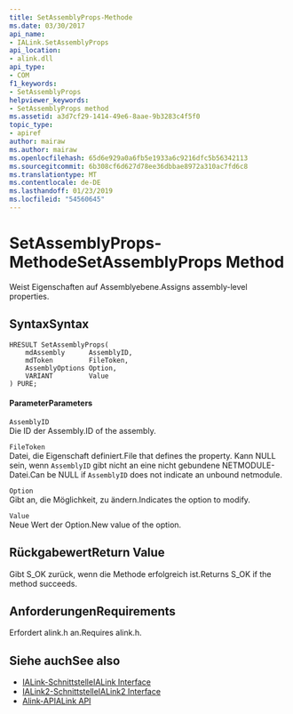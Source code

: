 ```yaml
---
title: SetAssemblyProps-Methode
ms.date: 03/30/2017
api_name:
- IALink.SetAssemblyProps
api_location:
- alink.dll
api_type:
- COM
f1_keywords:
- SetAssemblyProps
helpviewer_keywords:
- SetAssemblyProps method
ms.assetid: a3d7cf29-1414-49e6-8aae-9b3283c4f5f0
topic_type:
- apiref
author: mairaw
ms.author: mairaw
ms.openlocfilehash: 65d6e929a0a6fb5e1933a6c9216dfc5b56342113
ms.sourcegitcommit: 6b308cf6d627d78ee36dbbae8972a310ac7fd6c8
ms.translationtype: MT
ms.contentlocale: de-DE
ms.lasthandoff: 01/23/2019
ms.locfileid: "54560645"
---
```

# <a name="setassemblyprops-method"></a><span data-ttu-id="bcbe4-102">SetAssemblyProps-Methode</span><span class="sxs-lookup"><span data-stu-id="bcbe4-102">SetAssemblyProps Method</span></span>
<span data-ttu-id="bcbe4-103">Weist Eigenschaften auf Assemblyebene.</span><span class="sxs-lookup"><span data-stu-id="bcbe4-103">Assigns assembly-level properties.</span></span>  
  
## <a name="syntax"></a><span data-ttu-id="bcbe4-104">Syntax</span><span class="sxs-lookup"><span data-stu-id="bcbe4-104">Syntax</span></span>  
  
```  
HRESULT SetAssemblyProps(  
    mdAssembly      AssemblyID,  
    mdToken         FileToken,  
    AssemblyOptions Option,  
    VARIANT         Value  
) PURE;  
```  
  
#### <a name="parameters"></a><span data-ttu-id="bcbe4-105">Parameter</span><span class="sxs-lookup"><span data-stu-id="bcbe4-105">Parameters</span></span>  
 `AssemblyID`  
 <span data-ttu-id="bcbe4-106">Die ID der Assembly.</span><span class="sxs-lookup"><span data-stu-id="bcbe4-106">ID of the assembly.</span></span>  
  
 `FileToken`  
 <span data-ttu-id="bcbe4-107">Datei, die Eigenschaft definiert.</span><span class="sxs-lookup"><span data-stu-id="bcbe4-107">File that defines the property.</span></span> <span data-ttu-id="bcbe4-108">Kann NULL sein, wenn `AssemblyID` gibt nicht an eine nicht gebundene NETMODULE-Datei.</span><span class="sxs-lookup"><span data-stu-id="bcbe4-108">Can be NULL if `AssemblyID` does not indicate an unbound netmodule.</span></span>  
  
 `Option`  
 <span data-ttu-id="bcbe4-109">Gibt an, die Möglichkeit, zu ändern.</span><span class="sxs-lookup"><span data-stu-id="bcbe4-109">Indicates the option to modify.</span></span>  
  
 `Value`  
 <span data-ttu-id="bcbe4-110">Neue Wert der Option.</span><span class="sxs-lookup"><span data-stu-id="bcbe4-110">New value of the option.</span></span>  
  
## <a name="return-value"></a><span data-ttu-id="bcbe4-111">Rückgabewert</span><span class="sxs-lookup"><span data-stu-id="bcbe4-111">Return Value</span></span>  
 <span data-ttu-id="bcbe4-112">Gibt S_OK zurück, wenn die Methode erfolgreich ist.</span><span class="sxs-lookup"><span data-stu-id="bcbe4-112">Returns S_OK if the method succeeds.</span></span>  
  
## <a name="requirements"></a><span data-ttu-id="bcbe4-113">Anforderungen</span><span class="sxs-lookup"><span data-stu-id="bcbe4-113">Requirements</span></span>  
 <span data-ttu-id="bcbe4-114">Erfordert alink.h an.</span><span class="sxs-lookup"><span data-stu-id="bcbe4-114">Requires alink.h.</span></span>  
  
## <a name="see-also"></a><span data-ttu-id="bcbe4-115">Siehe auch</span><span class="sxs-lookup"><span data-stu-id="bcbe4-115">See also</span></span>
- [<span data-ttu-id="bcbe4-116">IALink-Schnittstelle</span><span class="sxs-lookup"><span data-stu-id="bcbe4-116">IALink Interface</span></span>](../../../../docs/framework/unmanaged-api/alink/ialink-interface.md)
- [<span data-ttu-id="bcbe4-117">IALink2-Schnittstelle</span><span class="sxs-lookup"><span data-stu-id="bcbe4-117">IALink2 Interface</span></span>](../../../../docs/framework/unmanaged-api/alink/ialink2-interface.md)
- [<span data-ttu-id="bcbe4-118">Alink-API</span><span class="sxs-lookup"><span data-stu-id="bcbe4-118">ALink API</span></span>](../../../../docs/framework/unmanaged-api/alink/index.md)
